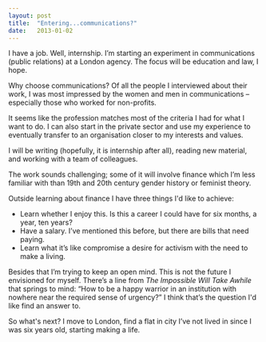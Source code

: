 ```yaml
---
layout: post
title:  "Entering...communications?"
date:   2013-01-02
---
```


I have a job. Well, internship. I’m starting an experiment in communications (public relations) at a London agency. 
The focus will be education and law, I hope.

Why choose communications? Of all the people I interviewed about their work, I was most impressed by the women and men in communications – especially those who worked for non-profits. 

It seems like the profession matches most of the criteria I had for what I want to do. I can also start in the private sector and use my experience to eventually transfer to an organisation closer to my interests and values. 

I will be writing (hopefully, it is internship after all), reading new material, and working with a team of colleagues.

The work sounds challenging; some of it will involve finance which I’m less familiar with than 19th and 20th century gender history or feminist theory.

Outside learning about finance I have three things I'd like to achieve:

- Learn whether I enjoy this. Is this a career I could have for six months, a year, ten years?
- Have a salary. I’ve mentioned this before, but there are bills that need paying.
- Learn what it’s like compromise a desire for activism with the need to make a living.

Besides that I’m trying to keep an open mind. This is not the future I envisioned for myself. There’s a line from _The Impossible Will Take Awhile_ that springs to mind: “How to be a happy warrior in an institution with nowhere near the required sense of urgency?” I think that’s the question I'd like find an answer to.
     
So what's next? I move to London, find a flat in city I’ve not lived in since I was six years old, starting making a life.
